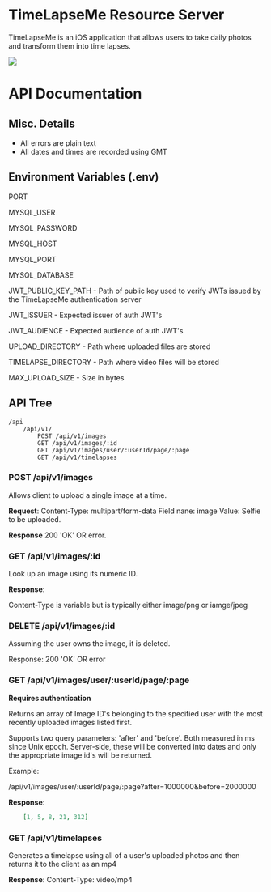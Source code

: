 # TimeLapseMe Resource Server

TimeLapseMe is an iOS application that allows users to take daily photos and transform them into time lapses.

<img src="https://i.imgur.com/A2todfd.png">

# API Documentation

## Misc. Details

- All errors are plain text
- All dates and times are recorded using GMT

## Environment Variables (.env)

PORT

MYSQL_USER

MYSQL_PASSWORD

MYSQL_HOST

MYSQL_PORT

MYSQL_DATABASE

JWT_PUBLIC_KEY_PATH - Path of public key used to verify JWTs issued by the TimeLapseMe authentication server

JWT_ISSUER - Expected issuer of auth JWT's

JWT_AUDIENCE - Expected audience of auth JWT's

UPLOAD_DIRECTORY - Path where uploaded files are stored

TIMELAPSE_DIRECTORY - Path where video files will be stored

MAX_UPLOAD_SIZE - Size in bytes

## API Tree

```
/api
    /api/v1/
        POST /api/v1/images
        GET /api/v1/images/:id
        GET /api/v1/images/user/:userId/page/:page
        GET /api/v1/timelapses
```

### POST /api/v1/images

Allows client to upload a single image at a time.

**Request**: 
Content-Type: multipart/form-data
Field nane: image
Value: Selfie to be uploaded.

**Response**
200 'OK' OR error.

### GET /api/v1/images/:id

Look up an image using its numeric ID.

**Response**: 

Content-Type is variable but is typically either image/png or iamge/jpeg

### DELETE /api/v1/images/:id

Assuming the user owns the image, it is deleted.

Response: 200 'OK' OR error

### GET /api/v1/images/user/:userId/page/:page

**Requires authentication**

Returns an array of Image ID's belonging to the specified user with the most recently uploaded images listed first.

Supports two query parameters: 'after' and 'before'. Both measured in ms since Unix epoch. Server-side, these will be converted into dates and only the appropriate image id's will be returned.

Example:

/api/v1/images/user/:userId/page/:page?after=1000000&before=2000000

**Response**:
```json
    [1, 5, 8, 21, 312]
```

### GET /api/v1/timelapses

Generates a timelapse using all of a user's uploaded photos and then returns it to the client as an mp4

**Response**:
Content-Type: video/mp4
